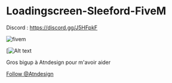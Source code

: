 # Loadingscreen-Sleeford-FiveM
Discord : https://discord.gg/J5HFpkF

![fivem](https://i.imgur.com/0BBTdwA.png)

[![Alt text](https://youtu.be/2U83PEMqtVc)


Gros bigup à Atndesign pour m'avoir aider
<!-- Place this tag where you want the button to render. -->
<a class="github-button" href="https://github.com/Atndesign" data-size="large" aria-label="Follow @Atndesign on GitHub">Follow @Atndesign</a>
